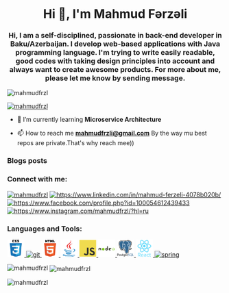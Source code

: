 <h1 align="center">Hi 👋, I'm Mahmud Fərzəli</h1>
<h3 align="center">Hi, I am a self-disciplined, passionate in back-end developer in Baku/Azerbaijan. I develop web-based applications with Java programming language. I'm trying to write easily readable, good codes with taking design principles into account and always want to create awesome products. For more about me, please let me know by sending message.</h3>

<p align="left"> <img src="https://komarev.com/ghpvc/?username=mahmudfrzl&label=Profile%20views&color=0e75b6&style=flat" alt="mahmudfrzl" /> </p>

<p align="left"> <a href="https://github.com/ryo-ma/github-profile-trophy"><img src="https://github-profile-trophy.vercel.app/?username=mahmudfrzl" alt="mahmudfrzl" /></a> </p>

<!-- - 🔭 I’m currently working freelance at Bionluk platform. -->

- 🌱 I’m currently learning **Microservice Architecture**

- 📫 How to reach me **mahmudfrzli@gmail.com** By the way mu best repos are private.That's why reach mee))

### Blogs posts
<!-- BLOG-POST-LIST:START -->
<!-- BLOG-POST-LIST:END -->

<h3 align="left">Connect with me:</h3>
<p align="left">
<a href="https://dev.to/mahmudfrzl" target="blank"><img align="center" src="https://cdn.jsdelivr.net/npm/simple-icons@3.0.1/icons/dev-dot-to.svg" alt="mahmudfrzl" height="30" width="40" /></a>
<a href="https://linkedin.com/in/https://www.linkedin.com/in/mahmud-ferzeli-4078b020b/" target="blank"><img align="center" src="https://raw.githubusercontent.com/rahuldkjain/github-profile-readme-generator/master/src/images/icons/Social/linked-in-alt.svg" alt="https://www.linkedin.com/in/mahmud-ferzeli-4078b020b/" height="30" width="40" /></a>
<a href="https://fb.com/https://www.facebook.com/profile.php?id=100054612439433" target="blank"><img align="center" src="https://raw.githubusercontent.com/rahuldkjain/github-profile-readme-generator/master/src/images/icons/Social/facebook.svg" alt="https://www.facebook.com/profile.php?id=100054612439433" height="30" width="40" /></a>
<a href="https://instagram.com/https://www.instagram.com/mahmudfrzl/?hl=ru" target="blank"><img align="center" src="https://raw.githubusercontent.com/rahuldkjain/github-profile-readme-generator/master/src/images/icons/Social/instagram.svg" alt="https://www.instagram.com/mahmudfrzl/?hl=ru" height="30" width="40" /></a>
</p>

<h3 align="left">Languages and Tools:</h3>
<p align="left"> <a href="https://www.w3schools.com/css/" target="_blank"> <img src="https://raw.githubusercontent.com/devicons/devicon/master/icons/css3/css3-original-wordmark.svg" alt="css3" width="40" height="40"/> </a> <a href="https://git-scm.com/" target="_blank"> <img src="https://www.vectorlogo.zone/logos/git-scm/git-scm-icon.svg" alt="git" width="40" height="40"/> </a> <a href="https://www.w3.org/html/" target="_blank"> <img src="https://raw.githubusercontent.com/devicons/devicon/master/icons/html5/html5-original-wordmark.svg" alt="html5" width="40" height="40"/> </a> <a href="https://www.java.com" target="_blank"> <img src="https://raw.githubusercontent.com/devicons/devicon/master/icons/java/java-original.svg" alt="java" width="40" height="40"/> </a> <a href="https://developer.mozilla.org/en-US/docs/Web/JavaScript" target="_blank"> <img src="https://raw.githubusercontent.com/devicons/devicon/master/icons/javascript/javascript-original.svg" alt="javascript" width="40" height="40"/> </a> <a href="https://nodejs.org" target="_blank"> <img src="https://raw.githubusercontent.com/devicons/devicon/master/icons/nodejs/nodejs-original-wordmark.svg" alt="nodejs" width="40" height="40"/> </a> <a href="https://www.postgresql.org" target="_blank"> <img src="https://raw.githubusercontent.com/devicons/devicon/master/icons/postgresql/postgresql-original-wordmark.svg" alt="postgresql" width="40" height="40"/> </a> <a href="https://reactjs.org/" target="_blank"> <img src="https://raw.githubusercontent.com/devicons/devicon/master/icons/react/react-original-wordmark.svg" alt="react" width="40" height="40"/> </a> <a href="https://spring.io/" target="_blank"> <img src="https://www.vectorlogo.zone/logos/springio/springio-icon.svg" alt="spring" width="40" height="40"/> </a> </p>

<p><img align="left" src="https://github-readme-stats.vercel.app/api/top-langs?username=mahmudfrzl&show_icons=true&theme=tokyonight&locale=en&layout=compact" alt="mahmudfrzl" /></p>

<p>&nbsp;<img align="center" src="https://github-readme-stats.vercel.app/api?username=mahmudfrzl&show_icons=true&theme=tokyonight&locale=en" alt="mahmudfrzl" /></p>

<p><img align="center" src="https://github-readme-streak-stats.herokuapp.com/?user=mahmudfrzl&theme=tokyonight" alt="mahmudfrzl" /></p>

